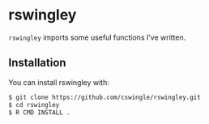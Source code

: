 
<!-- README.md is generated from README.Rmd. Please edit that file -->

# rswingley

<!-- badges: start -->

<!-- badges: end -->

`rswingley` imports some useful functions I’ve written.

## Installation

You can install rswingley with:

``` bash
$ git clone https://github.com/cswingle/rswingley.git
$ cd rswingley
$ R CMD INSTALL .
```
